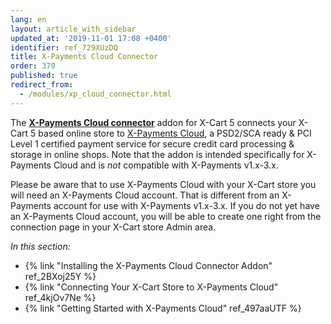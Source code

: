 ```yaml
---
lang: en
layout: article_with_sidebar
updated_at: '2019-11-01 17:08 +0400'
identifier: ref_729XUzDQ
title: X-Payments Cloud Connector
order: 370
published: true
redirect_from:
  - /modules/xp_cloud_connector.html
---
```

The **[X-Payments Cloud connector](https://market.x-cart.com/addons/x-payments-cloud.html)** addon for X-Cart 5 connects your X-Cart 5 based online store to [X-Payments Cloud](http://www.x-payments.com/), a PSD2/SCA ready & PCI Level 1 certified payment service for secure credit card processing & storage in online shops. Note that the addon is intended specifically for X-Payments Cloud and is _not_ compatible with X-Payments v1.x-3.x.

Please be aware that to use X-Payments Cloud with your X-Cart store you will need an X-Payments Cloud account. That is different from an X-Payments account for use with X-Payments v1.x-3.x. If you do not yet have an X-Payments Cloud account, you will be able to create one right from the connection page in your X-Cart store Admin area.

_In this section:_ 

   * {% link "Installing the X-Payments Cloud Connector Addon" ref_2BXoj25Y %}
   * {% link "Connecting Your X-Cart Store to X-Payments Cloud" ref_4kjOv7Ne %}
   * {% link "Getting Started with X-Payments Cloud" ref_497aaUTF %}







